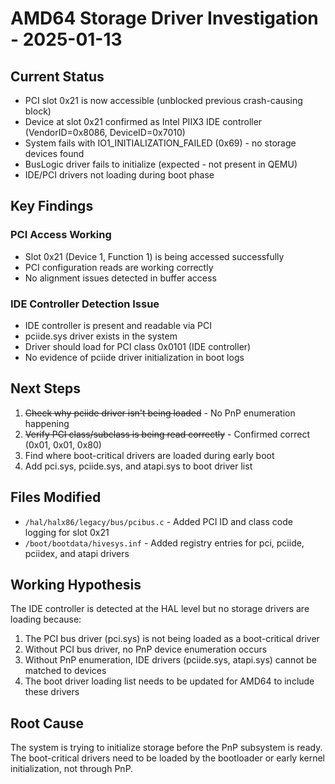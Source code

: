 # AMD64 Storage Driver Investigation - 2025-01-13

## Current Status
- PCI slot 0x21 is now accessible (unblocked previous crash-causing block)
- Device at slot 0x21 confirmed as Intel PIIX3 IDE controller (VendorID=0x8086, DeviceID=0x7010)
- System fails with IO1_INITIALIZATION_FAILED (0x69) - no storage devices found
- BusLogic driver fails to initialize (expected - not present in QEMU)
- IDE/PCI drivers not loading during boot phase

## Key Findings

### PCI Access Working
- Slot 0x21 (Device 1, Function 1) is being accessed successfully
- PCI configuration reads are working correctly
- No alignment issues detected in buffer access

### IDE Controller Detection Issue
- IDE controller is present and readable via PCI
- pciide.sys driver exists in the system
- Driver should load for PCI class 0x0101 (IDE controller)
- No evidence of pciide driver initialization in boot logs

## Next Steps
1. ~~Check why pciide driver isn't being loaded~~ - No PnP enumeration happening
2. ~~Verify PCI class/subclass is being read correctly~~ - Confirmed correct (0x01, 0x01, 0x80)
3. Find where boot-critical drivers are loaded during early boot
4. Add pci.sys, pciide.sys, and atapi.sys to boot driver list

## Files Modified
- `/hal/halx86/legacy/bus/pcibus.c` - Added PCI ID and class code logging for slot 0x21
- `/boot/bootdata/hivesys.inf` - Added registry entries for pci, pciide, pciidex, and atapi drivers

## Working Hypothesis
The IDE controller is detected at the HAL level but no storage drivers are loading because:
1. The PCI bus driver (pci.sys) is not being loaded as a boot-critical driver
2. Without PCI bus driver, no PnP device enumeration occurs
3. Without PnP enumeration, IDE drivers (pciide.sys, atapi.sys) cannot be matched to devices
4. The boot driver loading list needs to be updated for AMD64 to include these drivers

## Root Cause
The system is trying to initialize storage before the PnP subsystem is ready. The boot-critical drivers need to be loaded by the bootloader or early kernel initialization, not through PnP.